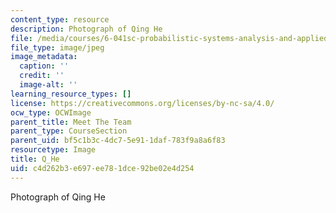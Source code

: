 ```yaml
---
content_type: resource
description: Photograph of Qing He
file: /media/courses/6-041sc-probabilistic-systems-analysis-and-applied-probability-fall-2013/c4d262b3e697ee781dce92be02e4d254_Q_He.jpg
file_type: image/jpeg
image_metadata:
  caption: ''
  credit: ''
  image-alt: ''
learning_resource_types: []
license: https://creativecommons.org/licenses/by-nc-sa/4.0/
ocw_type: OCWImage
parent_title: Meet The Team
parent_type: CourseSection
parent_uid: bf5c1b3c-4dc7-5e91-1daf-783f9a8a6f83
resourcetype: Image
title: Q_He
uid: c4d262b3-e697-ee78-1dce-92be02e4d254
---
```

Photograph of Qing He